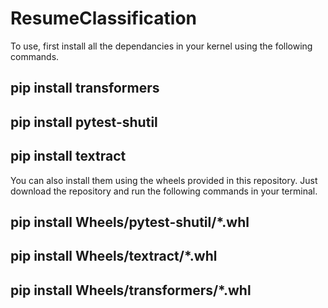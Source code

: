 # ResumeClassification

To use, first install all the dependancies in your kernel using the following commands.

## pip install transformers
## pip install pytest-shutil
## pip install textract

You can also install them using the wheels provided in this repository. Just download the repository and run the following commands in your terminal.

## pip install Wheels/pytest-shutil/*.whl
## pip install Wheels/textract/*.whl
## pip install Wheels/transformers/*.whl
